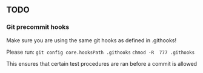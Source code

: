 
## TODO



### Git precommit hooks
Make sure you are using the same git hooks as defined in .githooks!

Please run:
`git config core.hooksPath .githooks`
`chmod -R  777 .githooks`

This ensures that certain test procedures are ran before a commit is allowed